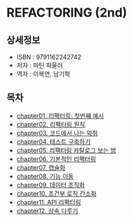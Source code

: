 # REFACTORING (2nd)

## 상세정보

- ISBN : 9791162242742
- 저자 : 마틴 파울러
- 역자 : 이복연, 남기혁


## 목차

- [chapter01. 리팩터링: 첫번쨰 예시](./)
- [chapter02. 리팩터링 원칙](./)
- [chapter03. 코드에서 나는 악취](./)
- [chapter04. 테스트 구축하기](./)
- [chapter05. 리팩터링 카탈로그 보는 법](./)
- [chapter06. 기본적인 리팩터링](./)
- [chapter07. 캡슐화](./)
- [chapter08. 기능 이동](./)
- [chapter09. 데이터 조직화](./)
- [chapter10. 조건부 로직 간소화](./)
- [chapter11. API 리팩터링](./)
- [chapter12. 상속 다루기](./)
